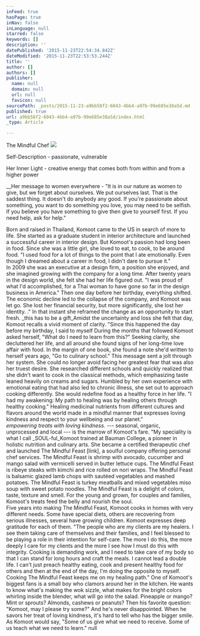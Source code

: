 ```yaml
---
inFeed: true
hasPage: true
inNav: false
inLanguage: null
starred: false
keywords: []
description: ''
datePublished: '2015-11-23T22:54:34.842Z'
dateModified: '2015-11-23T22:53:53.244Z'
title: ''
author: []
authors: []
publisher:
  name: null
  domain: null
  url: null
  favicon: null
sourcePath: _posts/2015-11-23-a9bb58f2-6043-4bb4-a97b-99e685e38a5d.md
published: true
url: a9bb58f2-6043-4bb4-a97b-99e685e38a5d/index.html
_type: Article

---
```

The Mindful Chef
![](https://the-grid-user-content.s3-us-west-2.amazonaws.com/97f58f85-5868-418b-ae34-372993ec3b5b.jpg)

Self-Description - passionate, vulnerable

Her Inner Light - creative energy that comes both from within and from a higher power 

__Her message to women everywhere - "It is in our nature as women to give, but we forget about ourselves.  We put ourselves last.  That is the saddest thing.  It doesn't do anybody any good.  If you're passionate about something, you want to do something you love, you may need to be selfish. If you believe you have something to give then give to yourself first. If you need help, ask for help."

Born and raised in Thailand, Komoot came to the US in search of more to life.  She started as a graduate student in interior architecture and launched a successful career in interior design.  But Komoot's passion had long been in food.  Since she was a little girl, she loved to eat, to cook, to be around food.  "I used food for a lot of things to the point that I ate emotionally. Even though I dreamed about a career in food, I didn't dare to pursue it."  
In 2009 she was an executive at a design firm, a position she enjoyed, and she imagined growing with the company for a long time.  After twenty years in the design world, she felt she had her life figured out.  "I was proud of what I'd accomplished, for a Thai woman to have gone so far in the design business in America."  Then one day before her birthday, everything shifted.  The economic decline led to the collapse of the company, and Komoot was let go.  She lost her financial security, but more significantly, she lost her identity. 
."  In that instant she reframed the change as an opportunity to start fresh.
_this has to be a gift_Amidst the uncertainty and loss she felt that day, Komoot recalls a vivid moment of clarity.  "Since this happened the day before my birthday, I said to myself During the months that followed Komoot asked herself, "What do I need to learn from this?"  Seeking clarity, she decluttered her life, and all around she found signs of her long-time love affair with food.   In the margin of one book, she found a note she'd written to herself years ago, "Go to culinary school."  This message sent a jolt through her system.  She could no longer avoid facing her greatest fear that was also her truest desire.  She researched different schools and quickly realized that she didn't want to cook in the classical methods, which emphasizing taste leaned heavily on creams and sugars.  Humbled by her own experience with emotional eating that had also led to chronic illness, she set out to approach cooking differently.  She would redefine food as a healthy force in her life.  "I had my awakening:   My path to healing was by healing others through healthy cooking."
  Healing medicinal nutrients from different cultures and flavors around the world made in a mindful manner that expresses loving kindness and respect to your wellbeing and our planet."  
_empowering treats with loving kindness._ --- seasonal, organic, unprocessed and local --- is the marrow of Komoot's fare.   "My speciality is what I call _SOUL-ful_Komoot trained at Bauman College, a pioneer in holistic nutrition and culinary arts.  She became a certified therapeutic chef and launched The Mindful Feast \[link\], a soulful company offering personal chef services.  The Mindful Feast is shrimp with avocado, cucumber and mango salad with vermicelli served in butter lettuce cups.  The Mindful Feast is ribeye steaks with kimchi and rice rolled on nori wraps.  The Mindful Feast is balsamic glazed lamb chops with sautéed vegetables and mashed potatoes.  The Mindful Feast is turkey meatballs and mixed vegetables miso soup with sweet potato noodles.  The Mindful Feast is a delight of colors, taste, texture and smell.  For the young and grown, for couples and families, Komoot's treats feed the belly and nourish the soul.   
Five years into making The Mindful Feast, Komoot cooks in homes with very different needs.  Some have special diets, others are recovering from serious illnesses, several have growing children.  Komoot expresses deep gratitude for each of them.  "The people who are my clients are my healers.  I see them taking care of themselves and their families, and I feel blessed to be playing a role in their intention for self-care.  The more I do this, the more deeply I care for my clients and the more I see how I must do this with integrity.  Cooking is demanding work, and I need to take care of my body so that I can stand for long hours and craft the meals.  I cannot lead a double life.  I can't just preach healthy eating, cook and present healthy food for others and then at the end of the day, I'm doing the opposite to myself.  Cooking The Mindful Feast keeps me on my healing path."
One of Komoot's biggest fans is a small boy who clamors around her in the kitchen.  He wants to know what's making the wok sizzle, what makes for the bright colors whirling inside the blender, what will go into the salad.  Pineapple or mango?  Mint or sprouts?  Almonds, cashews or peanuts?  Then his favorite question:  "Komoot, may I please try some?"  And he's never disappointed.  When he savors her treat of loving kindness, it's hard to tell who has the bigger smile.  As Komoot would say, "Some of us give what we need to receive.   Some of us teach what we need to learn." null